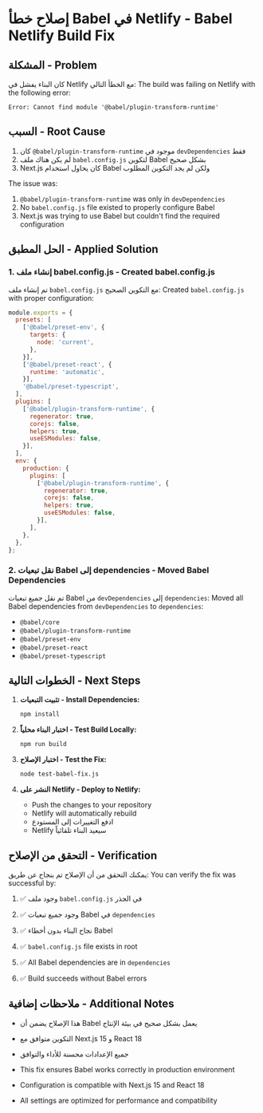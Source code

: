 # إصلاح خطأ Babel في Netlify - Babel Netlify Build Fix

## المشكلة - Problem
كان البناء يفشل في Netlify مع الخطأ التالي:
The build was failing on Netlify with the following error:

```
Error: Cannot find module '@babel/plugin-transform-runtime'
```

## السبب - Root Cause
1. كان `@babel/plugin-transform-runtime` موجود في `devDependencies` فقط
2. لم يكن هناك ملف `babel.config.js` لتكوين Babel بشكل صحيح
3. Next.js كان يحاول استخدام Babel ولكن لم يجد التكوين المطلوب

The issue was:
1. `@babel/plugin-transform-runtime` was only in `devDependencies`
2. No `babel.config.js` file existed to properly configure Babel
3. Next.js was trying to use Babel but couldn't find the required configuration

## الحل المطبق - Applied Solution

### 1. إنشاء ملف babel.config.js - Created babel.config.js
تم إنشاء ملف `babel.config.js` مع التكوين الصحيح:
Created `babel.config.js` with proper configuration:

```javascript
module.exports = {
  presets: [
    ['@babel/preset-env', {
      targets: {
        node: 'current',
      },
    }],
    ['@babel/preset-react', {
      runtime: 'automatic',
    }],
    '@babel/preset-typescript',
  ],
  plugins: [
    ['@babel/plugin-transform-runtime', {
      regenerator: true,
      corejs: false,
      helpers: true,
      useESModules: false,
    }],
  ],
  env: {
    production: {
      plugins: [
        ['@babel/plugin-transform-runtime', {
          regenerator: true,
          corejs: false,
          helpers: true,
          useESModules: false,
        }],
      ],
    },
  },
};
```

### 2. نقل تبعيات Babel إلى dependencies - Moved Babel Dependencies
تم نقل جميع تبعيات Babel من `devDependencies` إلى `dependencies`:
Moved all Babel dependencies from `devDependencies` to `dependencies`:

- `@babel/core`
- `@babel/plugin-transform-runtime`
- `@babel/preset-env`
- `@babel/preset-react`
- `@babel/preset-typescript`

## الخطوات التالية - Next Steps

1. **تثبيت التبعيات - Install Dependencies:**
   ```bash
   npm install
   ```

2. **اختبار البناء محلياً - Test Build Locally:**
   ```bash
   npm run build
   ```

3. **اختبار الإصلاح - Test the Fix:**
   ```bash
   node test-babel-fix.js
   ```

4. **النشر على Netlify - Deploy to Netlify:**
   - Push the changes to your repository
   - Netlify will automatically rebuild
   - ادفع التغييرات إلى المستودع
   - Netlify سيعيد البناء تلقائياً

## التحقق من الإصلاح - Verification

يمكنك التحقق من أن الإصلاح تم بنجاح عن طريق:
You can verify the fix was successful by:

1. ✅ وجود ملف `babel.config.js` في الجذر
2. ✅ وجود جميع تبعيات Babel في `dependencies`
3. ✅ نجاح البناء بدون أخطاء Babel

1. ✅ `babel.config.js` file exists in root
2. ✅ All Babel dependencies are in `dependencies`
3. ✅ Build succeeds without Babel errors

## ملاحظات إضافية - Additional Notes

- هذا الإصلاح يضمن أن Babel يعمل بشكل صحيح في بيئة الإنتاج
- التكوين متوافق مع Next.js 15 و React 18
- جميع الإعدادات محسنة للأداء والتوافق

- This fix ensures Babel works correctly in production environment
- Configuration is compatible with Next.js 15 and React 18
- All settings are optimized for performance and compatibility
